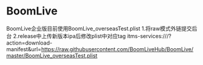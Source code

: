 # BoomLive
BoomLive企业版目前使用BoomLive_overseasTest.plist
1.将raw模式外链提交后台 
2.release中上传新版本ipa后修改plist中对应tag 
itms-services:///?action=download-manifest&url=https://raw.githubusercontent.com/BoomLiveHub/BoomLive/master/BoomLive_overseasTest.plist
